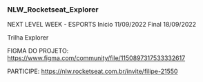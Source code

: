 ### NLW_Rocketseat_Explorer

NEXT LEVEL WEEK - ESPORTS
Inicio 11/09/2022
Final 18/09/2022

Trilha Explorer

FIGMA DO PROJETO: https://www.figma.com/community/file/1150897317533332617

PARTICIPE: https://nlw.rocketseat.com.br/invite/filipe-21550
